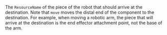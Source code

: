 The `ResourceName` of the piece of the robot that should arrive at the destination.
Note that `move` moves the distal end of the component to the destination.
For example, when moving a robotic arm, the piece that will arrive at the destination is the end effector attachment point, not the base of the arm.
